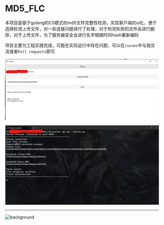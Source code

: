 # MD5_FLC

本项目是基于golang的CS模式的md5文件完整性检测，实现客户端的ui化，便于选择检测上传文件，对一些连接问题进行了处理，对于检测失败的文件会进行删除，对于上传文件，为了服务器安全会进行名字根据时间hash重新编码

项目主要为工程实践完成，可能在实际运行中存在问题，可以在`issues`中与我交流或者`Pull requests`即可

![image-20230515000227707](README/image-20230515000227707.png)

![image-20230515000303058](README/image-20230515000303058.png)

----

![background](README/background.gif)